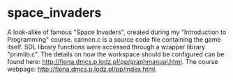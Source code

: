 # space_invaders
A look-alike of famous "Space Invaders", created during my "Introduction to Programming" course.
cannon.c is a source code file containing the game itself. SDL library functions were accessed through a wrapper library "primlib.c". The details on how the workspace should be configured can be found here: http://fiona.dmcs.p.lodz.pl/pp/graphmanual.html.
The course webpage: http://fiona.dmcs.p.lodz.pl/pp/index.html.
